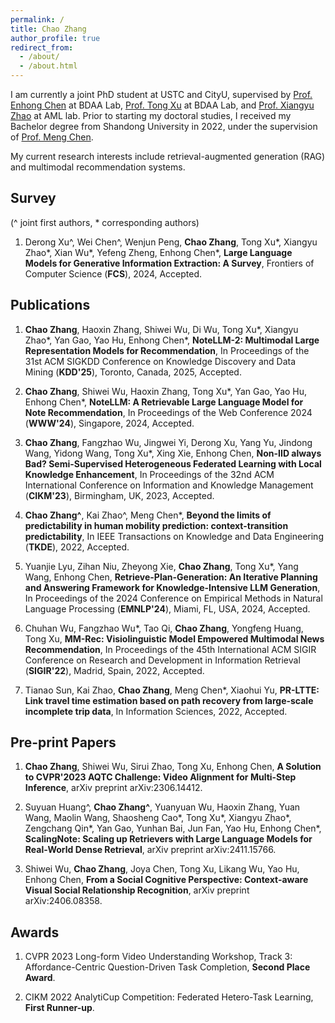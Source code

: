 ```yaml
---
permalink: /
title: Chao Zhang
author_profile: true
redirect_from: 
  - /about/
  - /about.html
---
```


I am currently a joint PhD student at USTC and CityU, supervised by [Prof. Enhong Chen](http://staff.ustc.edu.cn/~cheneh/) at BDAA Lab, [Prof. Tong Xu](http://staff.ustc.edu.cn/~tongxu/) at BDAA Lab, and [Prof. Xiangyu Zhao](https://zhaoxyai.github.io/) at AML lab. Prior to starting my doctoral studies, I received my Bachelor degree from Shandong University in 2022, under the supervision of [Prof. Meng Chen](https://faculty.sdu.edu.cn/chenmeng2). 

My current research interests include retrieval-augmented generation (RAG) and multimodal recommendation systems.

## Survey
(^ joint first authors, \* corresponding authors)

1. Derong Xu^, Wei Chen^, Wenjun Peng, **Chao Zhang**, Tong Xu\*, Xiangyu Zhao\*, Xian Wu\*, Yefeng Zheng, Enhong Chen\*, **Large Language Models for Generative Information Extraction: A Survey**, Frontiers of Computer Science (**FCS**), 2024, Accepted.

## Publications

1. **Chao Zhang**, Haoxin Zhang, Shiwei Wu, Di Wu, Tong Xu\*, Xiangyu Zhao\*, Yan Gao, Yao Hu, Enhong Chen\*, **NoteLLM-2: Multimodal Large Representation Models for Recommendation**, In Proceedings of the 31st ACM SIGKDD Conference on Knowledge Discovery and Data Mining (**KDD'25**), Toronto, Canada, 2025, Accepted.

2. **Chao Zhang**, Shiwei Wu, Haoxin Zhang, Tong Xu\*, Yan Gao, Yao Hu, Enhong Chen\*, **NoteLLM: A Retrievable Large Language Model for Note Recommendation**, In Proceedings of the Web Conference 2024 (**WWW'24**), Singapore, 2024, Accepted.

3. **Chao Zhang**, Fangzhao Wu, Jingwei Yi, Derong Xu, Yang Yu, Jindong Wang, Yidong Wang, Tong Xu\*, Xing Xie, Enhong Chen, **Non-IID always Bad? Semi-Supervised Heterogeneous Federated Learning with Local Knowledge Enhancement**, In Proceedings of the 32nd ACM International Conference on Information and Knowledge Management (**CIKM'23**), Birmingham, UK, 2023, Accepted.

4. **Chao Zhang^**, Kai Zhao^, Meng Chen\*, **Beyond the limits of predictability in human mobility prediction: context-transition predictability**, In IEEE Transactions on Knowledge and Data Engineering (**TKDE**), 2022, Accepted.

5. Yuanjie Lyu, Zihan Niu, Zheyong Xie, **Chao Zhang**, Tong Xu\*, Yang Wang, Enhong Chen, **Retrieve-Plan-Generation: An Iterative Planning and Answering Framework for Knowledge-Intensive LLM Generation**, In Proceedings of the 2024 Conference on Empirical Methods in Natural Language Processing (**EMNLP'24**), Miami, FL, USA, 2024, Accepted.

6. Chuhan Wu, Fangzhao Wu\*, Tao Qi, **Chao Zhang**, Yongfeng Huang, Tong Xu, **MM-Rec: Visiolinguistic Model Empowered Multimodal News Recommendation**, In Proceedings of the 45th International ACM SIGIR Conference on Research and Development in Information Retrieval (**SIGIR'22**), Madrid, Spain, 2022, Accepted.

7. Tianao Sun, Kai Zhao, **Chao Zhang**, Meng Chen\*, Xiaohui Yu, **PR-LTTE: Link travel time estimation based on path recovery from large-scale incomplete trip data**, In Information Sciences, 2022, Accepted.

## Pre-print Papers

1. **Chao Zhang**, Shiwei Wu, Sirui Zhao, Tong Xu, Enhong Chen, **A Solution to CVPR'2023 AQTC Challenge: Video Alignment for Multi-Step Inference**, arXiv preprint arXiv:2306.14412.

2. Suyuan Huang^, **Chao Zhang^**, Yuanyuan Wu, Haoxin Zhang, Yuan Wang, Maolin Wang, Shaosheng Cao\*, Tong Xu\*, Xiangyu Zhao\*, Zengchang Qin\*, Yan Gao, Yunhan Bai, Jun Fan, Yao Hu, Enhong Chen\*, **ScalingNote: Scaling up Retrievers with Large Language Models for Real-World Dense Retrieval**, arXiv preprint arXiv:2411.15766. 

3. Shiwei Wu, **Chao Zhang**, Joya Chen, Tong Xu, Likang Wu, Yao Hu, Enhong Chen, **From a Social Cognitive Perspective: Context-aware Visual Social Relationship Recognition**, arXiv preprint arXiv:2406.08358.


## Awards

1. CVPR 2023 Long-form Video Understanding Workshop, Track 3: Affordance-Centric Question-Driven Task Completion, **Second Place Award**.

2. CIKM 2022 AnalytiCup Competition: Federated Hetero-Task Learning, **First Runner-up**.

